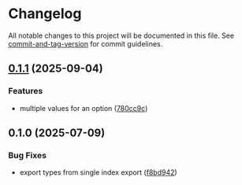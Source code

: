 # Changelog

All notable changes to this project will be documented in this file. See [commit-and-tag-version](https://github.com/absolute-version/commit-and-tag-version) for commit guidelines.

## [0.1.1](https://github.com/elyukai/simple-cli-args/compare/v0.1.0...v0.1.1) (2025-09-04)


### Features

* multiple values for an option ([780cc9c](https://github.com/elyukai/simple-cli-args/commit/780cc9c0630cd68589fe34f65b09ec055a1165b6))

## 0.1.0 (2025-07-09)


### Bug Fixes

* export types from single index export ([f8bd942](https://github.com/elyukai/simple-cli-args/commit/f8bd9427de901101dad7ee3b938902d87fc001d5))
